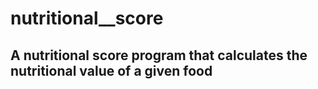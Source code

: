 # nutritional__score

## A nutritional score program that calculates the nutritional value of a given food 
